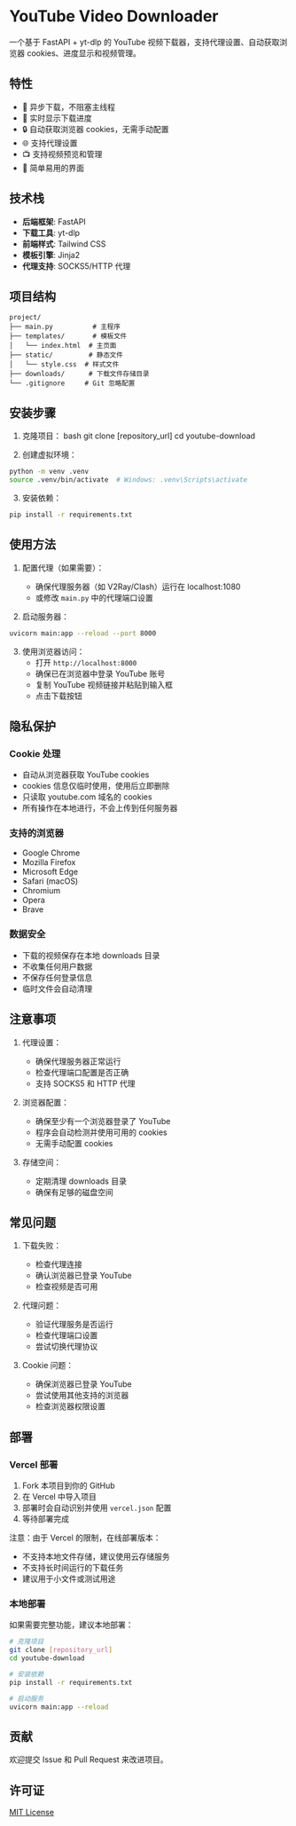 # YouTube Video Downloader

一个基于 FastAPI + yt-dlp 的 YouTube 视频下载器，支持代理设置、自动获取浏览器 cookies、进度显示和视频管理。

## 特性

- 🚀 异步下载，不阻塞主线程
- 🔄 实时显示下载进度
- 🔒 自动获取浏览器 cookies，无需手动配置
- 🌐 支持代理设置
- 📺 支持视频预览和管理
- 🎯 简单易用的界面

## 技术栈

- **后端框架**: FastAPI
- **下载工具**: yt-dlp
- **前端样式**: Tailwind CSS
- **模板引擎**: Jinja2
- **代理支持**: SOCKS5/HTTP 代理

## 项目结构

```
project/
├── main.py          # 主程序
├── templates/       # 模板文件
│   └── index.html  # 主页面
├── static/         # 静态文件
│   └── style.css  # 样式文件
├── downloads/      # 下载文件存储目录
└── .gitignore     # Git 忽略配置
```

## 安装步骤

1. 克隆项目：
bash
git clone [repository_url]
cd youtube-download

2. 创建虚拟环境：
```bash
python -m venv .venv
source .venv/bin/activate  # Windows: .venv\Scripts\activate
```

3. 安装依赖：
```bash
pip install -r requirements.txt
```

## 使用方法

1. 配置代理（如果需要）：
   - 确保代理服务器（如 V2Ray/Clash）运行在 localhost:1080
   - 或修改 `main.py` 中的代理端口设置

2. 启动服务器：
```bash
uvicorn main:app --reload --port 8000
```

3. 使用浏览器访问：
   - 打开 `http://localhost:8000`
   - 确保已在浏览器中登录 YouTube 账号
   - 复制 YouTube 视频链接并粘贴到输入框
   - 点击下载按钮

## 隐私保护

### Cookie 处理
- 自动从浏览器获取 YouTube cookies
- cookies 信息仅临时使用，使用后立即删除
- 只读取 youtube.com 域名的 cookies
- 所有操作在本地进行，不会上传到任何服务器

### 支持的浏览器
- Google Chrome
- Mozilla Firefox
- Microsoft Edge
- Safari (macOS)
- Chromium
- Opera
- Brave

### 数据安全
- 下载的视频保存在本地 downloads 目录
- 不收集任何用户数据
- 不保存任何登录信息
- 临时文件会自动清理

## 注意事项

1. 代理设置：
   - 确保代理服务器正常运行
   - 检查代理端口配置是否正确
   - 支持 SOCKS5 和 HTTP 代理

2. 浏览器配置：
   - 确保至少有一个浏览器登录了 YouTube
   - 程序会自动检测并使用可用的 cookies
   - 无需手动配置 cookies

3. 存储空间：
   - 定期清理 downloads 目录
   - 确保有足够的磁盘空间

## 常见问题

1. 下载失败：
   - 检查代理连接
   - 确认浏览器已登录 YouTube
   - 检查视频是否可用

2. 代理问题：
   - 验证代理服务是否运行
   - 检查代理端口设置
   - 尝试切换代理协议

3. Cookie 问题：
   - 确保浏览器已登录 YouTube
   - 尝试使用其他支持的浏览器
   - 检查浏览器权限设置

## 部署

### Vercel 部署
1. Fork 本项目到你的 GitHub
2. 在 Vercel 中导入项目
3. 部署时会自动识别并使用 `vercel.json` 配置
4. 等待部署完成

注意：由于 Vercel 的限制，在线部署版本：
- 不支持本地文件存储，建议使用云存储服务
- 不支持长时间运行的下载任务
- 建议用于小文件或测试用途

### 本地部署
如果需要完整功能，建议本地部署：

```bash
# 克隆项目
git clone [repository_url]
cd youtube-download

# 安装依赖
pip install -r requirements.txt

# 启动服务
uvicorn main:app --reload
```

## 贡献

欢迎提交 Issue 和 Pull Request 来改进项目。

## 许可证

[MIT License](LICENSE)